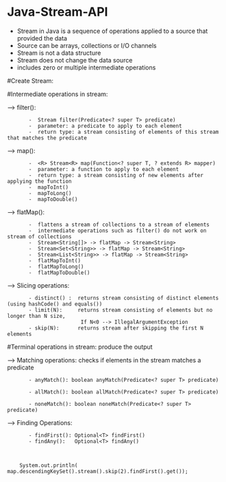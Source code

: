 # Java-Stream-API

* Stream in Java is a sequence of operations applied to a source that provided the data
* Source can be arrays, collections or I/O channels
* Stream is not a data structure
* Stream does not change the data source
* includes zero or multiple intermediate operations

#Create Stream:



#Intermediate operations in stream:

--> filter(): 

           -  Stream filter(Predicate<? super T> predicate) 
           -  parameter: a predicate to apply to each element
           -  return type: a stream consisting of elements of this stream that matches the predicate


--> map():  

           -  <R> Stream<R> map(Function<? super T, ? extends R> mapper)
           -  parameter: a function to apply to each element 
           -  return type: a stream consisting of new elements after applying the function
           -  mapToInt()
           -  mapToLong()
           -  mapToDouble()


--> flatMap(): 

           -  flattens a stream of collections to a stream of elements
           -  intermediate operations such as filter() do not work on stream of collections
           -  Stream<String[]> -> flatMap -> Stream<String>
           -  Stream<Set<String>> -> flatMap -> Stream<String>
           -  Stream<List<String>> -> flatMap -> Stream<String>
           -  flatMapToInt()
           -  flatMapToLong()
           -  flatMapToDouble()


--> Slicing operations:

           - distinct() :  returns stream consisting of distinct elements (using hashCode() and equals())
           - limit(N):     returns stream consisting of elements but no longer than N size, 
                            If N<0 --> IllegalArgumentException
           - skip(N):      returns stream after skipping the first N elements

#Terminal operations in stream: produce the output
 
--> Matching operations: checks if elements in the stream matches a predicate

           - anyMatch(): boolean anyMatch(Predicate<? super T> predicate)

           - allMatch(): boolean allMatch(Predicate<? super T> predicate)
           
           - noneMatch(): boolean noneMatch(Predicate<? super T> predicate)

--> Finding Operations:  

           - findFirst(): Optional<T> findFirst()
           - findAny():   Optional<T> findAny()



        System.out.println( map.descendingKeySet().stream().skip(2).findFirst().get());
